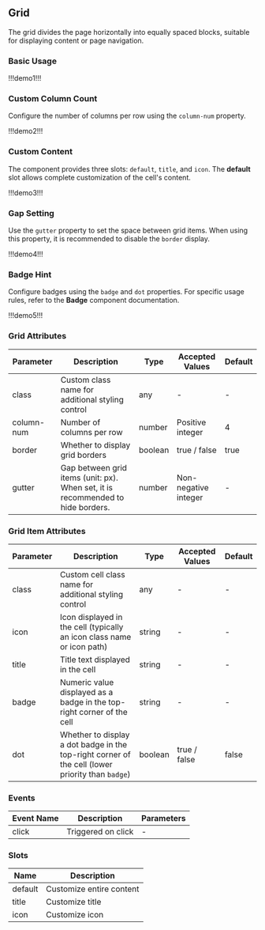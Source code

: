 ## Grid  

The grid divides the page horizontally into equally spaced blocks, suitable for displaying content or page navigation.

### Basic Usage  

!!!demo1!!!  

### Custom Column Count  

Configure the number of columns per row using the `column-num` property.  

!!!demo2!!!  

### Custom Content  

The component provides three slots: `default`, `title`, and `icon`. The **default** slot allows complete customization of the cell's content.  

!!!demo3!!!  

### Gap Setting  

Use the `gutter` property to set the space between grid items. When using this property, it is recommended to disable the `border` display.  

!!!demo4!!!  

### Badge Hint  

Configure badges using the `badge` and `dot` properties. For specific usage rules, refer to the **Badge** component documentation.  

!!!demo5!!!  

### Grid Attributes  

| Parameter    | Description                                                                                     | Type     | Accepted Values      | Default |  
| ------------ | ---------------------------------------------------------------------------------------------- | -------- | -------------------- | ------- |  
| class        | Custom class name for additional styling control                                               | any      | -                    | -       |  
| column-num   | Number of columns per row                                                                      | number   | Positive integer     | 4       |  
| border       | Whether to display grid borders                                                               | boolean  | true / false         | true    |  
| gutter       | Gap between grid items (unit: px). When set, it is recommended to hide borders.                | number   | Non-negative integer | -       |  

### Grid Item Attributes  

| Parameter | Description                                                                                                  | Type     | Accepted Values      | Default  |  
| --------- | ----------------------------------------------------------------------------------------------------------- | -------- | -------------------- | -------- |  
| class     | Custom cell class name for additional styling control                                                      | any      | -                    | -        |  
| icon      | Icon displayed in the cell (typically an icon class name or icon path)                                     | string   | -                    | -        |  
| title     | Title text displayed in the cell                                                                           | string   | -                    | -        |  
| badge     | Numeric value displayed as a badge in the top-right corner of the cell                                     | string   | -                    | -        |  
| dot       | Whether to display a dot badge in the top-right corner of the cell (lower priority than `badge`)             | boolean  | true / false         | false    |  

### Events  

| Event Name | Description         | Parameters |  
| ---------- | ------------------- | ---------- |  
| click      | Triggered on click  | -          |  

### Slots  

| Name      | Description               |  
| --------- | ------------------------- |  
| default   | Customize entire content  |  
| title     | Customize title           |  
| icon      | Customize icon            |